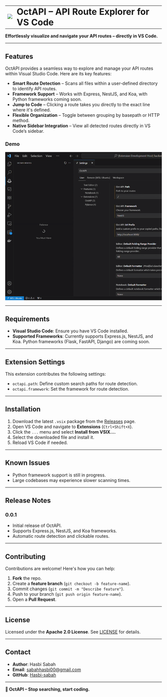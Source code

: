 <table style="border-collapse: collapse; vertical-align: middle;">
  <tr>
    <td style="border: none;"><img src="https://raw.githubusercontent.com/Hasbi-sabah/OctAPI/master/resources/octapi_logo.png" width="50"></td>
    <td style="border: none; vertical-align: middle;"><h1 style="margin: 0;">OctAPI – API Route Explorer for VS Code</h1></td>
  </tr>
</table>

**Effortlessly visualize and navigate your API routes – directly in VS Code.**

---

## Features

OctAPI provides a seamless way to explore and manage your API routes within Visual Studio Code. Here are its key features:

- **Smart Route Detection** – Scans all files within a user-defined directory to identify API routes.
- **Framework Support** – Works with Express, NestJS, and Koa, with Python frameworks coming soon.
- **Jump to Code** – Clicking a route takes you directly to the exact line where it's defined.
- **Flexible Organization** – Toggle between grouping by basepath or HTTP method.
- **Native Sidebar Integration** – View all detected routes directly in VS Code’s sidebar.

### Demo

![OctAPI Demo](https://raw.githubusercontent.com/Hasbi-sabah/OctAPI/master/resources/octapi_demo.gif)

---

## Requirements

- **Visual Studio Code**: Ensure you have VS Code installed.
- **Supported Frameworks**: Currently supports Express.js, NestJS, and Koa. Python frameworks (Flask, FastAPI, Django) are coming soon.

---

## Extension Settings

This extension contributes the following settings:

- `octapi.path`: Define custom search paths for route detection.
- `octapi.framework`: Set the framework for route detection.

---

## Installation

1. Download the latest `.vsix` package from the [Releases](https://github.com/Hasbi-sabah/OctAPI/releases) page.
2. Open VS Code and navigate to **Extensions** (`Ctrl+Shift+X`).
3. Click the `...` menu and select **Install from VSIX...**.
4. Select the downloaded file and install it.
5. Reload VS Code if needed.

---

## Known Issues

- Python framework support is still in progress.
- Large codebases may experience slower scanning times.

---

## Release Notes

### 0.0.1

- Initial release of OctAPI.
- Supports Express.js, NestJS, and Koa frameworks.
- Automatic route detection and clickable routes.

---

## Contributing

Contributions are welcome! Here's how you can help:

1. **Fork** the repo.
2. Create a **feature branch** (`git checkout -b feature-name`).
3. Commit changes (`git commit -m "Describe feature"`).
4. Push to your branch (`git push origin feature-name`).
5. Open a **Pull Request**.

---

## License

Licensed under the **Apache 2.0 License**. See [LICENSE](LICENSE) for details.

---

## Contact

- **Author**: Hasbi Sabah
- **Email**: sabahhasbi00@gmail.com
- **GitHub**: [Hasbi-sabah](https://github.com/Hasbi-sabah)

---

**🚀 OctAPI – Stop searching, start coding.**